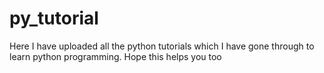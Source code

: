 # py_tutorial
Here I have uploaded all the python tutorials which I have gone through to learn python programming. Hope this helps you too
